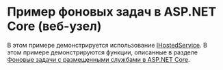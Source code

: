 # <a name="aspnet-core-background-tasks-sample-web-host"></a>Пример фоновых задач в ASP.NET Core (веб-узел)

В этом примере демонстрируется использование [IHostedService](https://docs.microsoft.com/dotnet/api/microsoft.extensions.hosting.ihostedservice). В этом примере демонстрируются функции, описанные в разделе [Фоновые задачи с размещенными службами в ASP.NET Core](https://docs.microsoft.com/aspnet/core/fundamentals/host/hosted-services).
